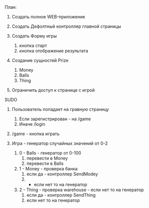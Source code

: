 План:

1. Создать полное WEB-приложение
2. Создать Дефолтный контроллер главной страницы
3. Создать Форму игры
   1. кнопка старт
   2. кнопка отображение результата

4. Создание сущностей Prize
   1. Money
   2. Balls
   3. Thing
5. Ограничить доступ к странице с игрой


SUDO
1. Пользователь попадает на гравную страницу
   1. Если зарегистрирован - на /game
   2. Иначе /login
2. /game - кнопка играть

3. Игра - генератор случайных значений от 0-2
   1. 0 - Balls - генератор от 0-100
      1. перевести в Money
      2. перевести в Balls
   2. 1 - Money - проверка банка
      1. если да - контроллер SendModey
      2. - если нет то на генератор
   3. 2 - Thing - проверка warehouse - если нет то на генератор
      1. если да - контроллер SendThing
      2. если нет то на генератор